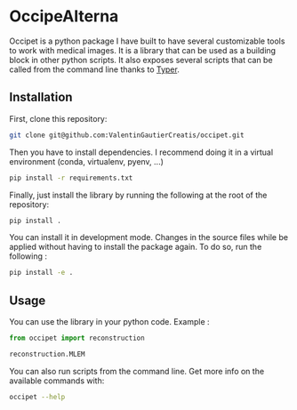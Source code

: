 # OccipeAlterna

Occipet is a python package I have built to have several customizable tools to work with medical images. 
It is a library that can be used as a building block in other python scripts. It also exposes several 
scripts that can be called from the command line thanks to [Typer](https://typer.tiangolo.com/).

## Installation 

First, clone this repository:

``` sh
git clone git@github.com:ValentinGautierCreatis/occipet.git
```

Then you have to install dependencies. I recommend doing it in a virtual environment (conda, virtualenv, pyenv, ...)

``` sh
pip install -r requirements.txt
```

Finally, just install the library by running the following at the root of the repository:

``` sh
pip install .
```

You can install it in development mode. Changes in the source files while be applied without having to install 
the package again. To do so, run the following :

``` sh
pip install -e .
```

## Usage

You can use the library in your python code. Example :

``` python
from occipet import reconstruction

reconstruction.MLEM
```

You can also run scripts from the command line. Get more info on the available commands with: 

``` sh
occipet --help
```

